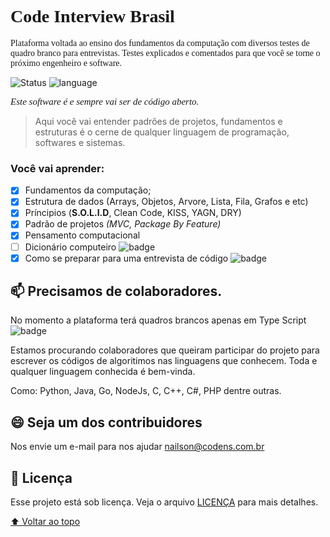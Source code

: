 <h1 style="font-family:'poppins';">
Code Interview Brasil
</h1>

<p style="font-family:'poppins';">Plataforma voltada ao ensino dos fundamentos da computação com diversos testes de quadro branco para entrevistas. Testes explicados e comentados para que você se torne o próximo engenheiro e software.</p>

![Status](https://img.shields.io/badge/status-developing-%236A5ACD?style=for-the-badge)
![language](https://img.shields.io/badge/Desenvolvido%20em%20-typescript-%233178c6?style=for-the-badge&)

<i style="font-family:'poppins'; font-size:15px;">Este software é e sempre vai ser de código aberto.</i>

> Aqui você vai entender padrões de projetos, fundamentos e estruturas é o cerne de qualquer linguagem de programação, softwares e sistemas.

### Você vai aprender:

- [x] Fundamentos da computação;
- [x] Estrutura de dados (Arrays, Objetos, Arvore, Lista, Fila, Grafos e etc)
- [x] Príncipios (<b>S.O.L.I.D</b>, Clean Code, KISS, YAGN, DRY)
- [x] Padrão de projetos <i>(MVC, Package By Feature)</i>
- [x] Pensamento computacional
- [ ] Dicionário computeiro ![badge](https://img.shields.io/badge/-Futuro-%232E2E2E)
- [x] Como se preparar para uma entrevista de código ![badge](https://img.shields.io/badge/-Futuro-%232E2E2E)

## 📫 Precisamos de colaboradores.

No momento a plataforma terá quadros brancos apenas em Type Script ![badge](https://img.shields.io/badge/--%23ffffff?logo=typescript&style=for-the-badge)

Estamos procurando colaboradores que queiram participar do projeto para escrever os códigos de algoritimos nas linguagens que conhecem. Toda e qualquer linguagem conhecida é bem-vinda.

Como: Python, Java, Go, NodeJs, C, C++, C#, PHP dentre outras.

## 😄 Seja um dos contribuidores<br>

Nos envie um e-mail para nos ajudar
nailson@codens.com.br

## 📝 Licença

Esse projeto está sob licença. Veja o arquivo [LICENÇA](LICENSE.md) para mais detalhes.

[⬆ Voltar ao topo](#nome-do-projeto)<br>
